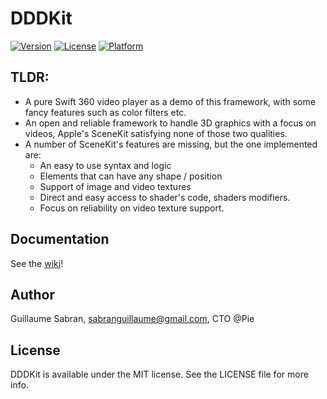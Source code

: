 # DDDKit

[![Version](https://img.shields.io/cocoapods/v/DDDKit.svg?style=flat)](http://cocoapods.org/pods/DDDKit)
[![License](https://img.shields.io/cocoapods/l/DDDKit.svg?style=flat)](http://cocoapods.org/pods/DDDKit)
[![Platform](https://img.shields.io/cocoapods/p/DDDKit.svg?style=flat)](http://cocoapods.org/pods/DDDKit)

## TLDR:

- A pure Swift 360 video player as a demo of this framework, with some fancy features such as color filters etc.
- An open and reliable framework to handle 3D graphics with a focus on videos, Apple's SceneKit satisfying none of those two qualities.
- A number of SceneKit's features are missing, but the one implemented are:
  - An easy to use syntax and logic
  - Elements that can have any shape / position
  - Support of image and video textures
  - Direct and easy access to shader's code, shaders modifiers.
  - Focus on reliability on video texture support.

## Documentation
See the [wiki](https://github.com/gsabran/DDDKit/wiki)!

## Author

Guillaume Sabran, sabranguillaume@gmail.com, CTO @Pie

## License

DDDKit is available under the MIT license. See the LICENSE file for more info.
